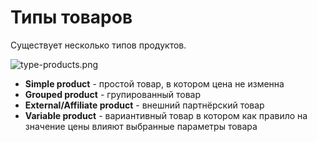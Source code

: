 # Типы товаров

Существует несколько типов продуктов.

![type-products.png](img/type-products.png)

* **Simple product** - простой товар, в котором цена не изменна
* **Grouped product** - групированный товар
* **External/Affiliate product** - внешний партнёрский товар
* **Variable product** - вариантивный товар в котором как правило на значение цены влияют выбранные параметры товара